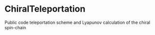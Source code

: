 # ChiralTeleportation
Public code teleportation scheme and Lyapunov calculation of the chiral spin-chain
